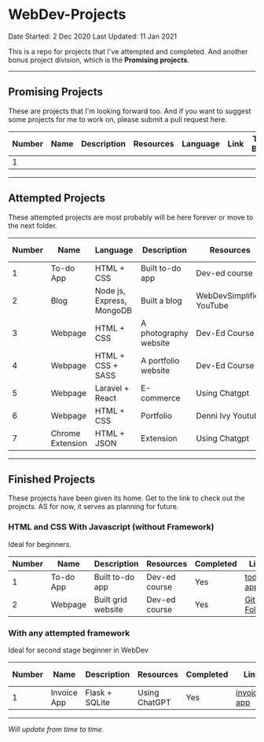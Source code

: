 # WebDev-Projects

Date Started: 2 Dec 2020
Last Updated: 11 Jan 2021

This is a repo for projects that I've attempted and completed. And another bonus project division, which is the **Promising projects**.

---

## Promising Projects

These are projects that I'm looking forward too. And if you want to suggest some projects for me to work on, please submit a pull request here.

| Number | Name | Description | Resources | Language | Link | Time Block |
| ------ | ---- | ----------- | --------- | -------- | ---- | ---------- |
| 1      |      |             |           |          |      |            |

---

## Attempted Projects

These attempted projects are most probably will be here forever or move to the next folder.

| Number | Name      | Language                  | Description           | Resources                | Status   | Finished date |
| ------ | --------- | ------------------------- | --------------------- | ------------------------ | -------- | ------------- |
| 1      | To-do App | HTML + CSS                | Built to-do app       | Dev-ed course            | Finished | 2 Jan 2021    |
| 2      | Blog      | Node js, Express, MongoDB | Built a blog          | WebDevSimplified YouTube | not yet  |               |
| 3      | Webpage   | HTML + CSS                | A photography website | Dev-Ed Course            | Finished | 10 Jan 2021   |
| 4      | Webpage   | HTML + CSS + SASS         | A portfolio website   | Dev-Ed Course            | not yet  |               |
| 5      | Webpage   | Laravel + React        | E-commerce   | Using Chatgpt           | not yet  |       [Github Folder](https://github.com/farahanasuhaimi/kidsclothingstore)        |
| 6      | Webpage   | HTML + CSS        | Portfolio   | Denni Ivy Youtube          | not yet  |       [Github Folder](https://github.com/farahanasuhaimi/WebDev-Portfolio)  |
| 7      | Chrome Extension   | HTML + JSON        | Extension   | Using Chatgpt           | not yet  |       [Github Folder](https://github.com/farahanasuhaimi/time_converter)  |

---

## Finished Projects

These projects have been given its home. Get to the link to check out the projects. AS for now, it serves as planning for future.

### HTML and CSS With Javascript (without Framework)

Ideal for beginners.

| Number | Name      | Description        | Resources     | Completed | Link                                                                                                |
| ------ | --------- | ------------------ | ------------- | --------- | --------------------------------------------------------------------------------------------------- |
| 1      | To-do App | Built to-do app    | Dev-ed course | Yes       | [todo-app](https://farahanasuhaimi.com/webdev-projects/TodoApp/)                                    |
| 2      | Webpage   | Built grid website | Dev-ed course | Yes       | [Github Folder](https://github.com/farahanasuhaimi/WebDev-Projects/tree/main/Photography%20Website) |

### With any attempted framework

Ideal for second stage beginner in WebDev

| Number | Name | Description | Resources | Completed | Link | Finished date |
| ------ | ---- | ----------- | --------- | --------- | ---- | --------- |
| 1      | Invoice App | Flask + SQLite | Using ChatGPT | Yes      |   [invoice-app](https://github.com/farahanasuhaimi/invoice_app)   | 29 May 2024 |

---

_Will update from time to time._
